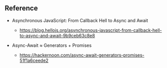 ## Reference
- Asynchronous JavaScript: From Callback Hell to Async and Await
  - https://blog.hellojs.org/asynchronous-javascript-from-callback-hell-to-async-and-await-9b9ceb63c8e8

- Async-Await ≈ Generators + Promises
  - https://hackernoon.com/async-await-generators-promises-51f1a6ceede2